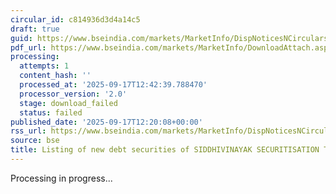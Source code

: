 ```yaml
---
circular_id: c814936d3d4a14c5
draft: true
guid: https://www.bseindia.com/markets/MarketInfo/DispNoticesNCirculars.aspx?Noticeid={3D03836F-6182-4C1C-ABC5-158F83E92941}&noticeno=20250917-27&dt=09/17/2025&icount=27&totcount=37&flag=0
pdf_url: https://www.bseindia.com/markets/MarketInfo/DownloadAttach.aspx?id=20250917-27&attachedId=
processing:
  attempts: 1
  content_hash: ''
  processed_at: '2025-09-17T12:42:39.788470'
  processor_version: '2.0'
  stage: download_failed
  status: failed
published_date: '2025-09-17T12:20:08+00:00'
rss_url: https://www.bseindia.com/markets/MarketInfo/DispNoticesNCirculars.aspx?Noticeid={3D03836F-6182-4C1C-ABC5-158F83E92941}&noticeno=20250917-27&dt=09/17/2025&icount=27&totcount=37&flag=0
source: bse
title: Listing of new debt securities of SIDDHIVINAYAK SECURITISATION TRUST
---
```


Processing in progress...